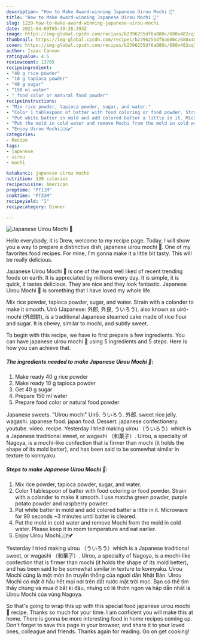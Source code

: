 ```yaml
---
description: "How to Make Award-winning Japanese Uirou Mochi 🌹"
title: "How to Make Award-winning Japanese Uirou Mochi 🌹"
slug: 1229-how-to-make-award-winning-japanese-uirou-mochi
date: 2021-04-09T05:49:26.393Z
image: https://img-global.cpcdn.com/recipes/b2396255df6a080c/680x482cq70/japanese-uirou-mochi-recipe-main-photo.jpg
thumbnail: https://img-global.cpcdn.com/recipes/b2396255df6a080c/680x482cq70/japanese-uirou-mochi-recipe-main-photo.jpg
cover: https://img-global.cpcdn.com/recipes/b2396255df6a080c/680x482cq70/japanese-uirou-mochi-recipe-main-photo.jpg
author: Isaac Cannon
ratingvalue: 4.5
reviewcount: 13705
recipeingredient:
- "40 g rice powder"
- "10 g tapioca powder"
- "40 g sugar"
- "150 ml water"
- " food color or natural food powder"
recipeinstructions:
- "Mix rice powder, tapioca powder, sugar, and water."
- "Color 1 tablespoon of batter with food coloring or food powder. Strain with a colander to make it smooth. I use matcha green powder, purple potato powder and raspberry powder."
- "Put white batter in mold and add colored batter a little in it. Microwave for 90 seconds ~3 minutes until batter is cleared."
- "Put the mold in cold water and remove Mochi from the mold in cold water. Please keep it in room temperature and eat earlier."
- "Enjoy Uirou Mochi🇯🇵💕"
categories:
- Recipe
tags:
- japanese
- uirou
- mochi

katakunci: japanese uirou mochi 
nutrition: 139 calories
recipecuisine: American
preptime: "PT11M"
cooktime: "PT33M"
recipeyield: "1"
recipecategory: Dinner

---
```



![Japanese Uirou Mochi 🌹](https://img-global.cpcdn.com/recipes/b2396255df6a080c/680x482cq70/japanese-uirou-mochi-recipe-main-photo.jpg)

Hello everybody, it is Drew, welcome to my recipe page. Today, I will show you a way to prepare a distinctive dish, japanese uirou mochi 🌹. One of my favorites food recipes. For mine, I'm gonna make it a little bit tasty. This will be really delicious.

Japanese Uirou Mochi 🌹 is one of the most well liked of recent trending foods on earth. It is appreciated by millions every day. It is simple, it is quick, it tastes delicious. They are nice and they look fantastic. Japanese Uirou Mochi 🌹 is something that I have loved my whole life.

Mix rice powder, tapioca powder, sugar, and water. Strain with a colander to make it smooth. Uirō (Japanese: 外郎, 外良, ういろう), also known as uirō-mochi (外郎餠), is a traditional Japanese steamed cake made of rice flour and sugar. It is chewy, similar to mochi, and subtly sweet.


To begin with this recipe, we have to first prepare a few ingredients. You can have japanese uirou mochi 🌹 using 5 ingredients and 5 steps. Here is how you can achieve that.

<!--inarticleads1-->

##### The ingredients needed to make Japanese Uirou Mochi 🌹:

1. Make ready 40 g rice powder
1. Make ready 10 g tapioca powder
1. Get 40 g sugar
1. Prepare 150 ml water
1. Prepare  food color or natural food powder


Japanese sweets. &#34;Uirou mochi&#34; Uirō. ういろう. 外郎. sweet rice jelly. wagashi. japanese food. japan food. Dessert. japanese confectionery. youtube. video. recipe. Yesterday I tried making uirou （ういろう）which is a Japanese traditional sweet, or wagashi （和菓子）. Uirou, a specialty of Nagoya, is a mochi-like confection that is firmer than mochi (it holds the shape of its mold better), and has been said to be somewhat similar in texture to konnyaku. 

<!--inarticleads2-->

##### Steps to make Japanese Uirou Mochi 🌹:

1. Mix rice powder, tapioca powder, sugar, and water.
1. Color 1 tablespoon of batter with food coloring or food powder. Strain with a colander to make it smooth. I use matcha green powder, purple potato powder and raspberry powder.
1. Put white batter in mold and add colored batter a little in it. Microwave for 90 seconds ~3 minutes until batter is cleared.
1. Put the mold in cold water and remove Mochi from the mold in cold water. Please keep it in room temperature and eat earlier.
1. Enjoy Uirou Mochi🇯🇵💕


Yesterday I tried making uirou （ういろう）which is a Japanese traditional sweet, or wagashi （和菓子）. Uirou, a specialty of Nagoya, is a mochi-like confection that is firmer than mochi (it holds the shape of its mold better), and has been said to be somewhat similar in texture to konnyaku. Uirou Mochi cũng là một món ăn truyền thống của người dân Nhật Bản. Uirou Mochi có mặt ở hầu hết mọi nơi trên đất nước mặt trời mọc. Bạn có thể tìm thấy chúng và mua ở bất kì đâu, nhưng có lẽ thơm ngon và hấp dẫn nhất là Uirou Mochi của vùng Nagoya. 

So that's going to wrap this up with this special food japanese uirou mochi 🌹 recipe. Thanks so much for your time. I am confident you will make this at home. There is gonna be more interesting food in home recipes coming up. Don't forget to save this page in your browser, and share it to your loved ones, colleague and friends. Thanks again for reading. Go on get cooking!
